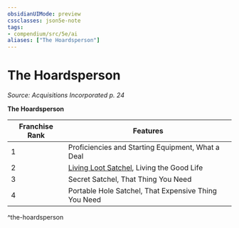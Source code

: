 ```yaml
---
obsidianUIMode: preview
cssclasses: json5e-note
tags:
- compendium/src/5e/ai
aliases: ["The Hoardsperson"]
---
```

# The Hoardsperson
*Source: Acquisitions Incorporated p. 24* 

**The Hoardsperson**

| Franchise Rank | Features |
|----------------|----------|
| 1 | Proficiencies and Starting Equipment, What a Deal |
| 2 | [Living Loot Satchel](/3-Mechanics/CLI/items/living-loot-satchel-ai.md), Living the Good Life |
| 3 | Secret Satchel, That Thing You Need |
| 4 | Portable Hole Satchel, That Expensive Thing You Need |
^the-hoardsperson